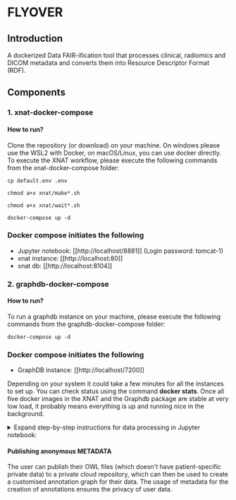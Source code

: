 # FLYOVER

## Introduction

A dockerized Data FAIR-ification tool that processes clinical, radiomics and DICOM metadata and converts them into Resource Descriptor Format (RDF).

## Components

### 1. xnat-docker-compose

#### How to run?
Clone the repository (or download) on your machine. On windows please use the WSL2 with Docker, on macOS/Linux, you can use docker directly.
To execute the XNAT workflow, please execute the following commands from the xnat-docker-compose folder:

```
cp default.env .env
```

```
chmod a+x xnat/make*.sh
```

```
chmod a+x xnat/wait*.sh
```

```
docker-compose up -d
```

### Docker compose initiates the following

* Jupyter notebook: [[http://localhost/8881]] (Login password: tomcat-1)
* xnat instance: [[http://localhost:80]]
* xnat db: [[http://localhost:8104]]

### 2. graphdb-docker-compose

#### How to run?

To run a graphdb instance on your machine, please execute the following commands from the graphdb-docker-compose folder:

```
docker-compose up -d
```

### Docker compose initiates the following

* GraphDB instance: [[http://localhost/7200]] 

Depending on your system it could take a few minutes for all the instances to set up. You can check status using the command **docker stats**. Once all five docker images in the XNAT and the Graphdb package are stable at very low load, it probably means everything is up and running nice in the background.

<details><summary>Expand step-by-step instructions for data processing in Jupyter notebook:</summary>


**IMPORTANT: Create a new project in Xnat if it isn't already created**
#### Step 1. Uploading imaging data with python batching script

This can only work with adequately de-identified and correctly-cleaned DICOM data. 

From the work directory /home/jovyan/work/o-raw, run the python notebook script "upload_dicom_bundles_into_xnat.ipynb" to iterate through every patient folder in a local filesystem directory, that will package each patient folder as a zip object, and then transmit the zip via API into your local XNAT docker instance which will collect it and try to archive it.

(Make sure to change the xnat username, password and project name in the script)

#### Step 2. Generating radiomics data

From the work directory /home/jovyan/work/o-raw, run the python notebook "batch_conv_nrrd_xnat-1.ipynb". This converts the RTSTRUCT to NRRD format which is used by the pyRadiomics package for feature extraction.

As the next step, run the notebook script "download_pyradiomics-2.ipynb", which collects the radiomics results from xnat for each of the Dicom file and saves the merged CSV file locally in the same work folder.

#### Step 3. DICOM headers as semantic data

Open a new terminal in the same notebook environment and run the following command to open a Dicom SCP service. We use a "-s" tag in the command so that users can send data to a specific rdf-endpoint.

```
ldcm-scp -s http://rdf-store:7200/repositories/userRepo/statements 104
```

While this SCP server is open and ready, run the notebook script "xnat_to_ldcm_scp-1.ipynb". This sends the Dicom files to this service using storescu commands. On completion, you will find the resultant Dicom triples in the rdf-endpoint running in your machine.

#### Step 4. Radiomics as semantic data

A simple graphical interface tool for structured data conversion (CSV or PostGreSQL) into RDF format is included in this workflow. From the work directory /home/jovyan/work/flyover, run the notebook script for structured data in "user_module.ipynb". 

A web based GUI runs on **port 5000** prompting the user to upload their data. Upload the pyradiomic CSV file here. Triplifier runs and converts this data into RDF triples which is then uploaded to the same rdf endpoint, along with a data specific ontology (OWL) file. 
The next page displays the list of columns and prompts the user to give some basic information about their data which is then added back to the OWL file (Skip this step for the radiomic file as they are already standardized).

#### Step 5. Clinical data as semantic data

Using the same GUI, upload your clinical CSV files for them to be converted to rdf triples and pushed to the same rdf endpoint. Use the interface to provide information about your data columns which can then be used for creating custom annotations for your data.

#### Step 6. Annotation of ROIs

From the same notebook script, run the roi_reader which prompts the user to choose the primary and nodal GTVs for each of their DICOM files. Clicking on submit maps the GTVs to semantic codes from domain ontologies.
</details>

#### Publishing anonymous METADATA
The user can publish their OWL files (which doesn't have patient-specific private data) to a private cloud repository, which can then be used to create a customised annotation graph for their data. The usage of metadata for the creation of annotations ensures the privacy of user data.



